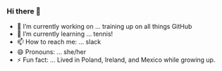### Hi there 👋

- 🔭 I’m currently working on ... training up on all things GitHub
- 🌱 I’m currently learning ... tennis!
- 📫 How to reach me: ... slack
- 😄 Pronouns: ... she/her
- ⚡ Fun fact: ... Lived in Poland, Ireland, and Mexico while growing up.

<!--
**ccgunning/ccgunning** is a ✨ _special_ ✨ repository because its `README.md` (this file) appears on your GitHub profile.

Here are some ideas to get you started:


